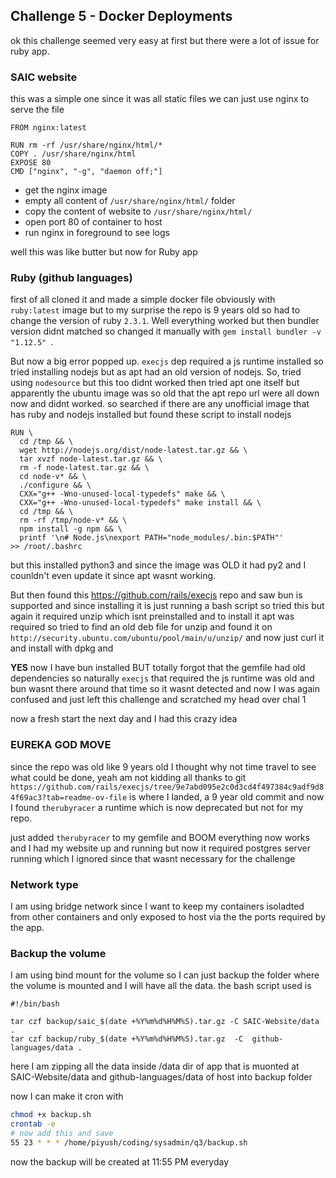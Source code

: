 ## Challenge 5 - Docker Deployments

ok this challenge seemed very easy at first but there were a lot of issue for ruby app.

### SAIC website

this was a simple one since it was all static files we can just use nginx to serve the file

```
FROM nginx:latest

RUN rm -rf /usr/share/nginx/html/*
COPY . /usr/share/nginx/html
EXPOSE 80
CMD ["nginx", "-g", "daemon off;"]
```

- get the nginx image
- empty all content of `/usr/share/nginx/html/` folder
- copy the content of website to `/usr/share/nginx/html/`
- open port 80 of container to host
- run nginx in foreground to see logs

well this was like butter but now for Ruby app

### Ruby (github languages)

first of all cloned it and made a simple docker file obviously with `ruby:latest` image but to my surprise the repo is 9 years old so had to change the version of ruby `2.3.1`. Well everything worked but then bundler version didnt matched so changed it manually with `gem install bundler -v "1.12.5" `.

But now a big error popped up. `execjs` dep required a js runtime installed so tried installing nodejs but as apt had an old version of nodejs. So, tried using `nodesource` but this too didnt worked then tried apt one itself but apparently the ubuntu image was so old that the apt repo url were all down now and didnt worked. so searched if there are any unofficial image that has ruby and nodejs installed but found these script to install nodejs

```
RUN \
  cd /tmp && \
  wget http://nodejs.org/dist/node-latest.tar.gz && \
  tar xvzf node-latest.tar.gz && \
  rm -f node-latest.tar.gz && \
  cd node-v* && \
  ./configure && \
  CXX="g++ -Wno-unused-local-typedefs" make && \
  CXX="g++ -Wno-unused-local-typedefs" make install && \
  cd /tmp && \
  rm -rf /tmp/node-v* && \
  npm install -g npm && \
  printf '\n# Node.js\nexport PATH="node_modules/.bin:$PATH"' >> /root/.bashrc
```

but this installed python3 and since the image was OLD it had py2 and I counldn't even update it since apt wasnt working.

But then found this https://github.com/rails/execjs repo and saw bun is supported and since installing it is just running a bash script so tried this but again it required unzip which isnt preinstalled and to install it apt was required so tried to find an old deb file for unzip and found it on `http://security.ubuntu.com/ubuntu/pool/main/u/unzip/` and now just curl it and install with dpkg and

**YES** now I have bun installed BUT totally forgot that the gemfile had old dependencies so naturally `execjs` that required the js runtime was old and bun wasnt there around that time so it wasnt detected and now I was again confused and just left this challenge and scratched my head over chal 1

now a fresh start the next day and I had this crazy idea

### EUREKA GOD MOVE

since the repo was old like 9 years old I thought why not time travel to see what could be done, yeah am not kidding all thanks to git `https://github.com/rails/execjs/tree/9e7abd095e2c0d3cd4f497384c9adf9d84f69ac3?tab=readme-ov-file` is where I landed, a 9 year old commit and now I found `therubyracer` a runtime which is now deprecated but not for my repo.

just added `therubyracer` to my gemfile and BOOM everything now works
and I had my website up and running but now it required postgres server running which I ignored since that wasnt necessary for the challenge

### Network type

I am using bridge network since I want to keep my containers isoladted from other containers and only exposed to host via the the ports required by the app.

### Backup the volume

I am using bind mount for the volume so I can just backup the folder where the volume is mounted and I will have all the data.
the bash script used is

```
#!/bin/bash

tar czf backup/saic_$(date +%Y%m%d%H%M%S).tar.gz -C SAIC-Website/data .
tar czf backup/ruby_$(date +%Y%m%d%H%M%S).tar.gz  -C  github-languages/data .

```

here I am zipping all the data inside /data dir of app that is muonted at SAIC-Website/data and github-languages/data of host into backup folder

now I can make it cron with

```bash
chmod +x backup.sh
crontab -e
# now add this and save
55 23 * * * /home/piyush/coding/sysadmin/q3/backup.sh
```

now the backup will be created at 11:55 PM everyday
